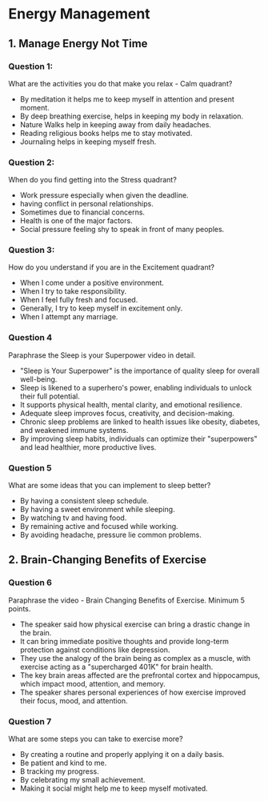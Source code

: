 # Energy Management

## 1. Manage Energy Not Time

### Question 1:
What are the activities you do that make you relax - Calm quadrant?

-  By meditation it helps me to keep myself in attention and present moment.
-  By deep breathing exercise, helps in keeping my body in relaxation.
-  Nature Walks help in keeping away from daily headaches.
-  Reading religious books helps me to stay motivated.
-  Journaling helps in keeping myself fresh.

### Question 2:
When do you find getting into the Stress quadrant?

-  Work pressure especially when given the deadline.
-  having conflict in personal relationships.
-  Sometimes due to financial concerns.
-  Health is one of the major factors.
-  Social pressure feeling shy to speak in front of many peoples.

### Question 3:
How do you understand if you are in the Excitement quadrant?

-  When I come under a positive environment.
-  When I try to take responsibility.
-  When I feel fully fresh and focused.
-  Generally, I try to keep myself in excitement only.
-  When I attempt any marriage.

### Question 4
Paraphrase the Sleep is your Superpower video in detail.

-  "Sleep is Your Superpower" is the importance of quality sleep for overall well-being.
-  Sleep is likened to a superhero's power, enabling individuals to unlock their full potential.
-  It supports physical health, mental clarity, and emotional resilience.
-  Adequate sleep improves focus, creativity, and decision-making.
-  Chronic sleep problems are linked to health issues like obesity, diabetes, and weakened immune systems.
-  By improving sleep habits, individuals can optimize their "superpowers" and lead healthier, more productive lives.

### Question 5
What are some ideas that you can implement to sleep better?

-  By having a consistent sleep schedule.
-  By having a sweet environment while sleeping.
-  By watching tv and having food.
-  By remaining active and focused while working.
-  By avoiding headache, pressure lie common problems.

## 2. Brain-Changing Benefits of Exercise

### Question 6
Paraphrase the video - Brain Changing Benefits of Exercise. Minimum 5 points.

-  The speaker said how physical exercise can bring a drastic change in the brain.
-  It can bring immediate positive thoughts and provide long-term protection against conditions like depression.
-  They use the analogy of the brain being as complex as a muscle, with exercise acting as a "supercharged 401K" for brain health.
-  The key brain areas affected are the prefrontal cortex and hippocampus, which impact mood, attention, and memory.
-  The speaker shares personal experiences of how exercise improved their focus, mood, and attention. 

### Question 7
What are some steps you can take to exercise more?

-  By creating a routine and properly applying it on a daily basis.
-  Be patient and kind to me.
-  B tracking my progress.
-  By celebrating my small achievement.
-  Making it social might help me to keep myself motivated.
